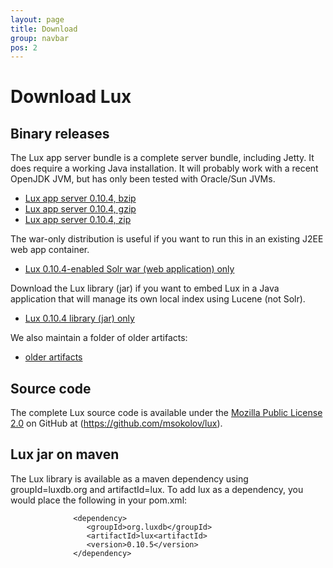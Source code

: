 ```yaml
---
layout: page
title: Download
group: navbar
pos: 2
---
```


# Download Lux #

## Binary releases ##

The Lux app server bundle is a complete server bundle, including Jetty.  It
does require a working Java installation.  It will probably work with a
recent OpenJDK JVM, but has only been tested with Oracle/Sun JVMs.

* [Lux app server 0.10.4, bzip](dist/lux-appserver-0.10.4-bin.tar.bz2)
* [Lux app server 0.10.4, gzip](dist/lux-appserver-0.10.4-bin.tar.gz)
* [Lux app server 0.10.4, zip](dist/lux-appserver-0.10.4-bin.zip)

The war-only distribution is useful if you want to run this in an existing
J2EE web app container.

* [Lux 0.10.4-enabled Solr war (web application) only](dist/lux-appserver-0.10.4.war)

Download the Lux library (jar) if you want to embed Lux in a Java
application that will manage its own local index using Lucene (not Solr).

* [Lux 0.10.4 library (jar) only](dist/lux-0.10.4.jar)

We also maintain a folder of older artifacts:

* [older artifacts](dist/?C=N;O=D)

## Source code ##

The complete Lux source code is available under the [Mozilla Public License 2.0](http://www.mozilla.org/MPL/2.0/) on GitHub at (https://github.com/msokolov/lux).

## Lux jar on maven ##

The Lux library is available as a maven dependency using groupId=luxdb.org
and artifactId=lux.  To add lux as a dependency, you would place the
following in your pom.xml:

                  <dependency>
                     <groupId>org.luxdb</groupId>
                     <artifactId>lux<artifactId>
                     <version>0.10.5</version>
                  </dependency>

